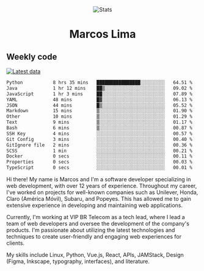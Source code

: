 <div align="center">
  <img src="https://user-images.githubusercontent.com/958723/207206099-04913a11-e77d-4b52-a9d3-5d702839508b.png" alt="Stats" />
  <h1>Marcos Lima</h1>
</div>

## Weekly code

[![Latest data](https://github.com/skvggor/skvggor/actions/workflows/main.yml/badge.svg)](https://github.com/skvggor/skvggor/actions/workflows/main.yml)

<!--START_SECTION:waka-->

```txt
Python           8 hrs 35 mins   ████████████████░░░░░░░░░   64.51 %
Java             1 hr 12 mins    ██▒░░░░░░░░░░░░░░░░░░░░░░   09.02 %
JavaScript       1 hr 3 mins     ██░░░░░░░░░░░░░░░░░░░░░░░   07.89 %
YAML             48 mins         █▓░░░░░░░░░░░░░░░░░░░░░░░   06.13 %
JSON             44 mins         █▒░░░░░░░░░░░░░░░░░░░░░░░   05.52 %
Markdown         15 mins         ▒░░░░░░░░░░░░░░░░░░░░░░░░   01.90 %
Other            10 mins         ▒░░░░░░░░░░░░░░░░░░░░░░░░   01.29 %
Text             9 mins          ▒░░░░░░░░░░░░░░░░░░░░░░░░   01.17 %
Bash             6 mins          ▒░░░░░░░░░░░░░░░░░░░░░░░░   00.87 %
SSH Key          4 mins          ░░░░░░░░░░░░░░░░░░░░░░░░░   00.57 %
Git Config       3 mins          ░░░░░░░░░░░░░░░░░░░░░░░░░   00.40 %
GitIgnore file   2 mins          ░░░░░░░░░░░░░░░░░░░░░░░░░   00.36 %
SCSS             1 min           ░░░░░░░░░░░░░░░░░░░░░░░░░   00.21 %
Docker           0 secs          ░░░░░░░░░░░░░░░░░░░░░░░░░   00.11 %
Properties       0 secs          ░░░░░░░░░░░░░░░░░░░░░░░░░   00.03 %
TypeScript       0 secs          ░░░░░░░░░░░░░░░░░░░░░░░░░   00.01 %
```

<!--END_SECTION:waka-->

  <p>Hi there! My name is Marcos and I'm a software developer specializing in web development, with over 12 years of experience. Throughout my career, I've worked on projects for well-known companies such as Unilever, Honda, Claro (América Móvil), Subaru, and Popeyes. This has allowed me to gain extensive experience in developing and maintaining web applications.</p>
  
  <p>Currently, I'm working at VIP BR Telecom as a tech lead, where I lead a team of web developers and oversee the development of the company's products. I'm passionate about utilizing the latest technologies and techniques to create user-friendly and engaging web experiences for clients.</p>
  
  <p>My skills include Linux, Python, Vue.js, React, APIs, JAMStack, Design (Figma, Inkscape, typography, interfaces), and literature.</p>
<!-- </details> -->

<!-- <div align="center">
  <h2>🤖 Recent Code Activity</h2>
  <img width="500" src="https://github-readme-stats.vercel.app/api/wakatime?username=skvggor&hide_title=true&layout=compact&theme=transparent" alt="Wakatime Stats" />
</div>

<br>

<div align="center">
  <h2>📈 GitHub Stats</h2>
  <img width="500" src="https://github-readme-stats.vercel.app/api?username=skvggor&show_icons=true&theme=transparent&hide_title=true&count_private=true" alt="GitHub Stats" />
</div>
 -->
